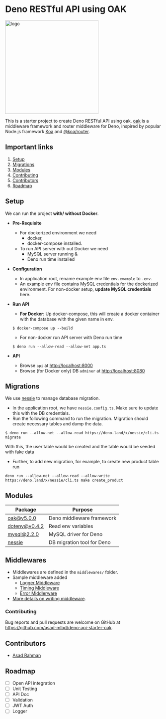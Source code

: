 # Deno RESTful API using OAK

<img src="https://deno.land/images/deno_logo.png" alt="logo" width="300"/>

This is a starter project to create Deno RESTful API using oak. [oak](https://github.com/oakserver/oak) is a middleware framework and router middleware for Deno, inspired by popular Node.js framework [Koa](https://koajs.com/) and [@koa/router](https://github.com/koajs/router/).

## Important links
 1) [Setup](#setup)
 2) [Migrations](#migrations)
 3) [Modules](#modules)
 4) [Contributing](#contributing)
 5) [Contributors](#contributors)
 6) [Roadmap](#roadmap)

## Setup
We can run the project **with/ without Docker**. 
- **Pre-Requisite**
    - For dockerized environment we need 
        - docker, 
        - docker-compose installed.
    - To run API server with out Docker we need
        - MySQL server running &
        - Deno run time installed
- **Configuration**
    - In application root, rename example env file `env.example` to `.env`.
    - An example env file contains MySQL credentials for the dockerized environment. For non-docker setup, **update MySQL credentials** here.
- **Run API**
    - **For Docker**: Up docker-compose, this will create a docker container with the database with the given name in env. 
    ``` 
    $ docker-compose up --build
    ```

    - For non-docker run API server with Deno run time
    ```
    $ deno run --allow-read --allow-net app.ts
    ```
- **API** 
    - Browse `api` at [http://localhost:8000](http://localhost:8000)
    - Browse (for Docker only) DB `adminer` at [http://localhost:8080](http://localhost:8080)

## Migrations 
We use [nessie](https://deno.land/x/nessie) to manage database migration. 
- In the application root, we have `nessie.config.ts`. Make sure to update this with the DB credentials. 
- Run the following command to run the migration. Migration should create necessary tables and dump the data.
```
$ deno run --allow-net --allow-read https://deno.land/x/nessie/cli.ts migrate
```
With this, the user table would be created and the table would be seeded with fake data

- Further, to add new migration, for example, to create new product table run
```
deno run --allow-net --allow-read --allow-write https://deno.land/x/nessie/cli.ts make create_product
```

## Modules


| Package  | Purpose |
| ---------|---------|
|[oak@v5.0.0](https://deno.land/x/oak@v5.0.0/mod.ts)| Deno middleware framework|
|[dotenv@v0.4.2](https://deno.land/x/dotenv@v0.4.2/mod.ts)| Read env variables|
|[mysql@2.2.0](https://deno.land/x/mysql@2.2.0/mod.ts)|MySQL driver for Deno|
|[nessie](https://deno.land/x/nessie/mod.ts)| DB migration tool for Deno|

## Middlewares
- Middlewares are defined in the `middlewares/` folder.
- Sample middleware added
    - [Logger Middleware](/middlewares/logger.middleware.ts)
    - [Timing Middleware](/middlewares/timing.middleware.ts)
    - [Error Middlerware](/middlewares/error.middleware.ts)
- [More details on writing middleware](https://deno.land/x/oak#application-middleware-and-context).

### Contributing
Bug reports and pull requests are welcome on GitHub at https://github.com/asad-mlbd/deno-api-starter-oak. 

## Contributors
- [Asad Rahman](https://github.com/asad-mlbd)

## Roadmap

- [ ] Open API integration
- [ ] Unit Testing
- [ ] API Doc
- [ ] Validation
- [ ] JWT Auth
- [ ] Logger
